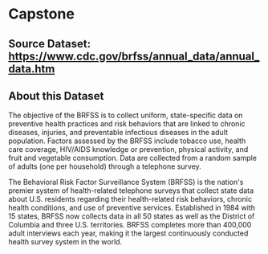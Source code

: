 # Capstone
## Source Dataset: https://www.cdc.gov/brfss/annual_data/annual_data.htm
## About this Dataset
The objective of the BRFSS is to collect uniform, state-specific data on preventive health practices and risk
behaviors that are linked to chronic diseases, injuries, and preventable infectious diseases in the adult population.
Factors assessed by the BRFSS include tobacco use, health care coverage, HIV/AIDS knowledge or prevention,
physical activity, and fruit and vegetable consumption. Data are collected from a random sample of adults (one per
household) through a telephone survey.

The Behavioral Risk Factor Surveillance System (BRFSS) is the nation's premier system of health-related telephone surveys that collect state data about U.S. residents regarding their health-related risk behaviors, chronic health conditions, and use of preventive services. Established in 1984 with 15 states, BRFSS now collects data in all 50 states as well as the District of Columbia and three U.S. territories. BRFSS completes more than 400,000 adult interviews each year, making it the largest continuously conducted health survey system in the world.
